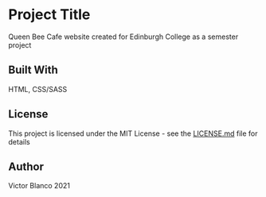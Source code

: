# Project Title

Queen Bee Cafe website created for Edinburgh College as a semester project

## Built With

HTML, CSS/SASS

## License

This project is licensed under the MIT License - see the [LICENSE.md](LICENSE.md) file for details

## Author

Victor Blanco 2021
